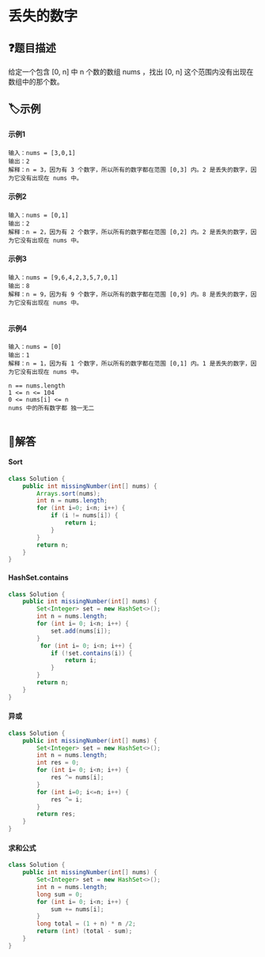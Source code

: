 # 丢失的数字

## ❓题目描述
给定一个包含 [0, n] 中 n 个数的数组 nums ，找出 [0, n] 这个范围内没有出现在数组中的那个数。
## 🏷️示例
<!-- tabs:start -->
#### **示例1**
```
输入：nums = [3,0,1]
输出：2
解释：n = 3，因为有 3 个数字，所以所有的数字都在范围 [0,3] 内。2 是丢失的数字，因为它没有出现在 nums 中。

```
#### **示例2**
```
输入：nums = [0,1]
输出：2
解释：n = 2，因为有 2 个数字，所以所有的数字都在范围 [0,2] 内。2 是丢失的数字，因为它没有出现在 nums 中。

```
#### **示例3**
```
输入：nums = [9,6,4,2,3,5,7,0,1]
输出：8
解释：n = 9，因为有 9 个数字，所以所有的数字都在范围 [0,9] 内。8 是丢失的数字，因为它没有出现在 nums 中。


```
#### **示例4**
```
输入：nums = [0]
输出：1
解释：n = 1，因为有 1 个数字，所以所有的数字都在范围 [0,1] 内。1 是丢失的数字，因为它没有出现在 nums 中。

```
<!-- tabs:end -->
```
n == nums.length
1 <= n <= 104
0 <= nums[i] <= n
nums 中的所有数字都 独一无二
 
```
## 👀解答

<!-- tabs:start -->

#### **Sort**
```java
class Solution {
    public int missingNumber(int[] nums) {
        Arrays.sort(nums);
        int n = nums.length;
        for (int i=0; i<n; i++) {
            if (i != nums[i]) {
                return i;
            }
        }
        return n;
    }
}
```
#### **HashSet.contains**
```java
class Solution {
    public int missingNumber(int[] nums) {
        Set<Integer> set = new HashSet<>();
        int n = nums.length;
        for (int i= 0; i<n; i++) {
            set.add(nums[i]);
        }
         for (int i= 0; i<n; i++) {
            if (!set.contains(i)) {
                return i;
            }
        }
        return n;
    }
}
```
#### **异或**
```java
class Solution {
    public int missingNumber(int[] nums) {
        Set<Integer> set = new HashSet<>();
        int n = nums.length;
        int res = 0;
        for (int i= 0; i<n; i++) {
            res ^= nums[i];
        }
        for (int i=0; i<=n; i++) {
            res ^= i;
        }
        return res;
    }
}
```
#### **求和公式**
```java
class Solution {
    public int missingNumber(int[] nums) {
        Set<Integer> set = new HashSet<>();
        int n = nums.length;
        long sum = 0;
        for (int i= 0; i<n; i++) {
            sum += nums[i];
        }
        long total = (1 + n) * n /2;
        return (int) (total - sum);
    }
}
```
<!-- tabs:end -->
